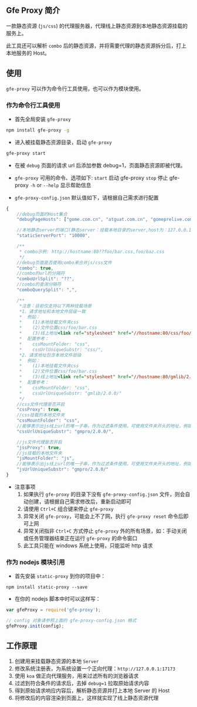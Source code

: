 ## Gfe Proxy 简介

一款静态资源 (`js/css`) 的代理服务器，代理线上静态资源到本地静态资源挂载的服务上。

此工具还可以解析 `combo` 后的静态资源，并将需要代理的静态资源拆分后，打上本地服务的 Host。

## 使用

 `gfe-proxy` 可以作为命令行工具使用，也可以作为模块使用。

### 作为命令行工具使用

- 首先全局安装 `gfe-proxy`
```bash
npm install gfe-proxy -g
```

- 进入被挂载静态资源目录，启动 `gfe-proxy`
```bash
gfe-proxy start
```

- 在被 `debug` 页面的请求 url 后添加参数 debug=1，页面静态资源即被代理。

- `gfe-proxy` 可用的命令、选项如下:
`start` 启动 gfe-proxy
`stop` 停止 gfe-proxy
`-h` or `--help` 显示帮助信息

- `gfe-proxy-config.json` 默认值如下，请根据自己需求进行配置
```javascript
{
    //debug页面的Host集合
    "debugPageHosts": ["gome.com.cn", "atguat.com.cn", "gomeprelive.com.cn"],

    //本地静态server的端口(静态server：挂载本地目录的server,host为：127.0.0.1)
    "staticServerPort": "10000",

    /**
     * combo示例: http://hostname:80??foo/bar.css,foo/baz.css
     */
    //debug页面是否使用combo来合并js/css文件
    "combo": true,
    //combo的url的分隔符
    "comboUrlSplit": "??",
    //combo的查询分隔符
    "comboQuerySplit": ",",

    /**
     *注意：目前仅支持以下两种挂载场景
     *1、请求地址和本地文件层级一致
     *  例如：
     *    (1)本地挂载文件夹css
     *    (2)文件位置css/foo/bar.css
     *    (3)线上地址<link ref="stylesheet" href="//hostname:80/css/foo/bar.css">
     *  配置参考：
     *    cssMountFolder: "css",
     *    cssUrlUniqueSubstr: "css/",
     *2、请求地址包含本地文件层级
     *  例如：
     *    (1)本地挂载文件夹css
     *    (2)文件位置css/foo/bar.css
     *    (3)线上地址<link ref="stylesheet" href="//hostname:80/gmlib/2.0.0/xxx/css/foo/bar.css">
     *  配置参考：
     *    cssMountFolder: "css",
     *    cssUrlUniqueSubstr: "gmlib/2.0.0/"
     */
    //css文件代理是否开启
    "cssProxy": true,
    //css挂载的本地文件夹
    "cssMountFolder": "css",
    //能够表示出js线上url的唯一子串，作为过滤条件使用。可使用文件夹开头的地址，例如：gmpro/2.0.0/
    "cssUrlUniqueSubstr": "gmpro/2.0.0/",

    //js文件代理是否开启
    "jssProxy": true,
    //js挂载的本地文件夹
    "jsMountFolder": "js",
    //能够表示出js线上url的唯一子串，作为过滤条件使用。可使用文件夹开头的地址，例如：gmpro/2.0.0/
    "jsUrlUniqueSubstr": "gmpro/2.0.0/"
}
```

- 注意事项
    1. 如果执行 `gfe-proxy` 的目录下没有 `gfe-proxy-config.json` 文件，则会自动创建，请根据自己需求修改后，重新启动即可
    2. 请使用 `Ctrl+C` 组合键来停止 `gfe-proxy`
    3. 异常关闭 `gfe-proxy`，可能会上不了网，执行 `gfe-proxy reset` 命令后即可上网
    4. 异常关闭指非 `Ctrl+C` 方式停止 `gfe-proxy` 外的所有场景，如：手动关闭或任务管理器结束正在运行 `gfe-proxy` 的命令窗口
    5. 此工具只能在 windows 系统上使用，只能监听 http 请求

### 作为 nodejs 模块引用

- 首先安装 `static-proxy` 到你的项目中：
```
npm install static-proxy --save
```

- 在你的 nodejs 脚本中时可以这样写：
```javascript
var gfeProxy = require('gfe-proxy');

// config 对象请参照上面的 gfe-proxy-config.json 格式
gfeProxy.init(config);
```

## 工作原理
1. 创建用来挂载静态资源的本地 `Server`
1. 修改系统注册表，为系统设置一个正向代理：`http://127.0.0.1:17173`
2. 使用 `koa` 做正向代理服务，用来过滤所有的浏览器请求
3. 过滤到符合条件的请求后，去掉 `debug=1` 拉取原始请求内容
4. 得到原始请求响应内容后，解析静态资源并打上本地 Server 的 Host
5. 将修改后的内容渲染到页面上，这样就实现了线上静态资源代理
